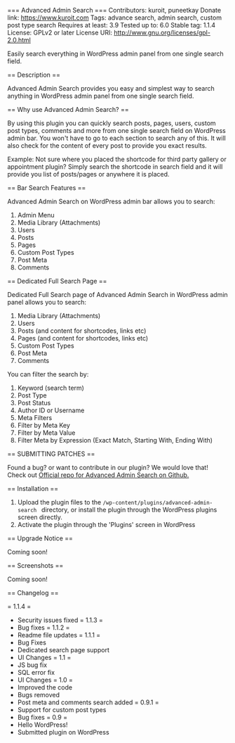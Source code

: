 === Advanced Admin Search ===
Contributors: kuroit, puneetkay
Donate link: https://www.kuroit.com
Tags: advance search, admin search, custom post type search
Requires at least: 3.9
Tested up to: 6.0
Stable tag: 1.1.4
License: GPLv2 or later
License URI: http://www.gnu.org/licenses/gpl-2.0.html

Easily search everything in WordPress admin panel from one single search field.

== Description ==

Advanced Admin Search provides you easy and simplest way to search anything in WordPress admin panel from one single search field.

== Why use Advanced Admin Search? ==

By using this plugin you can quickly search posts, pages, users, custom post types, comments and more from one single search field on WordPress admin bar.
You won't have to go to each section to search any of this. It will also check for the content of every post to provide you exact results.

Example: 
Not sure where you placed the shortcode for third party gallery or appointment plugin?
Simply search the shortcode in search field and it will provide you list of posts/pages or anywhere it is placed.

== Bar Search Features ==

Advanced Admin Search on WordPress admin bar allows you to search:

1. Admin Menu
2. Media Library (Attachments)
3. Users
4. Posts
5. Pages
6. Custom Post Types
7. Post Meta
8. Comments

== Dedicated Full Search Page ==

Dedicated Full Search page of Advanced Admin Search in WordPress admin panel allows you to search:

1. Media Library (Attachments)
2. Users
3. Posts (and content for shortcodes, links etc)
4. Pages (and content for shortcodes, links etc)
5. Custom Post Types
6. Post Meta
7. Comments

You can filter the search by:

1. Keyword (search term)
2. Post Type
3. Post Status
4. Author ID or Username
5. Meta Filters
6. Filter by Meta Key
7. Filter by Meta Value
8. Filter Meta by Expression (Exact Match, Starting With, Ending With)

== SUBMITTING PATCHES ==

Found a bug? or want to contribute in our plugin? We would love that! Check out <a href="https://github.com/Kuroit/Advanced-Admin-Search" target="_blank">Official repo for Advanced Admin Search on Github.</a>

== Installation ==

1. Upload the plugin files to the `/wp-content/plugins/advanced-admin-search ` directory, or install the plugin through the WordPress plugins screen directly.
2. Activate the plugin through the 'Plugins' screen in WordPress

== Upgrade Notice ==

Coming soon!

== Screenshots ==

Coming soon!

== Changelog ==

= 1.1.4 =
* Security issues fixed
= 1.1.3 =
* Bug fixes
= 1.1.2 =
* Readme file updates
= 1.1.1 =
* Bug Fixes
* Dedicated search page support
* UI Changes
= 1.1 =
* JS bug fix
* SQL error fix
* UI Changes
= 1.0 =
* Improved the code
* Bugs removed
* Post meta and comments search added
= 0.9.1 =
* Support for custom post types
* Bug fixes
= 0.9 =
* Hello WordPress!
* Submitted plugin on WordPress
